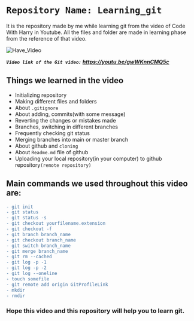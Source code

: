 #  `Repository Name: Learning_git`

It is the repository made by me while learning git from the video of Code With Harry in Youtube. All the files and folder are made in learning phase from the reference of that video. 

![Have_Video](https://img.shields.io/badge/Have_Video!-Yes-54b09f.svg)

***`Video link of the Git video:` https://youtu.be/gwWKnnCMQ5c***

## Things we learned in the video
 - Initializing repository
 - Making different files and folders
 - About `.gitignore`
 - About adding, commits(with some message)
 - Reverting the changes or mistakes made
 - Branches, switching in different branches
 - Frequently checking git status
 - Merging branches into main or master branch
 - About github and `cloning`
 - About `Readme.md` file of github
 - Uploading your local repository(in your computer) to github repository`(remote repository)`

## Main commands we used throughout this video are:
```diff
- git init
- git status
- git status -s
- git checkout yourfilename.extension
- git checkout -f
- git branch branch_name
- git checkout branch_name
- git switch branch_name
- git merge branch_name
- git rm --cached
- git log -p -1
- git log -p -2
- git log --oneline
- touch somefile
- git remote add origin GitProfileLink
- mkdir
- rmdir
```
### Hope this video and this repository will help you to learn git.

